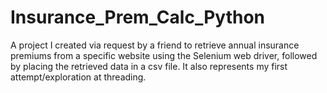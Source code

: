 # Insurance_Prem_Calc_Python
A project I created via request by a friend to retrieve annual insurance premiums from a specific website using the Selenium web driver, followed by placing the retrieved data in a csv file. It also represents my first attempt/exploration at threading.
